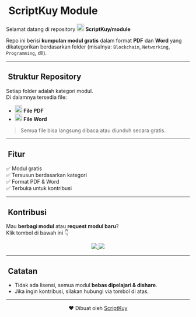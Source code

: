 # ​ ScriptKuy Module

<p>
  Selamat datang di repository 
  <a href="https://github.com/ScriptKuy/module" target="_blank" style="text-decoration:none;">
    <img src="https://cdn.jsdelivr.net/gh/simple-icons/simple-icons/icons/github.svg" width="20" alt="GitHub"/>
    <b>ScriptKuy/module</b>
  </a> 
</p>

Repo ini berisi **kumpulan modul gratis** dalam format **PDF** dan **Word** yang dikategorikan berdasarkan folder (misalnya: `Blockchain`, `Networking`, `Programming`, dll).  

---

## ​ Struktur Repository  
Setiap folder adalah kategori modul.  
Di dalamnya tersedia file:  

- <img src="https://raw.githubusercontent.com/FortAwesome/Font-Awesome/6.x/svgs/solid/file-pdf.svg" width="20" style="fill:#E53E3E;" /> **File PDF**  
- <img src="https://raw.githubusercontent.com/FortAwesome/Font-Awesome/6.x/svgs/solid/file-word.svg" width="20" style="fill:#2563EB;" /> **File Word**  

> Semua file bisa langsung dibaca atau diunduh secara gratis.  

---

## ​ Fitur  
✅ Modul gratis  
✅ Tersusun berdasarkan kategori  
✅ Format PDF & Word  
✅ Terbuka untuk kontribusi  

---

## ​ Kontribusi  

Mau **berbagi modul** atau **request modul baru**?  
Klik tombol di bawah ini 👇  

<p align="center">
  <a href="https://wa.me/6288267021844?text=Halo%20saya%20mau%20request%20modul" target="_blank">
    <img src="https://img.shields.io/badge/Request%20Module-25D366?style=for-the-badge&logo=whatsapp&logoColor=white"/>
  </a>
  <a href="https://wa.me/6288267021844?text=Halo%20saya%20mau%20kontribusi%20modul" target="_blank">
    <img src="https://img.shields.io/badge/Kontribusi%20Module-4CAF50?style=for-the-badge&logo=whatsapp&logoColor=white"/>
  </a>
</p>

---

## ​ Catatan  
- Tidak ada lisensi, semua modul **bebas dipelajari & dishare**.  
- Jika ingin kontribusi, silakan hubungi via tombol di atas.  

---

<div align="center">
  ❤️ Dibuat oleh <a href="https://github.com/ScriptKuy">ScriptKuy</a>
</div>
